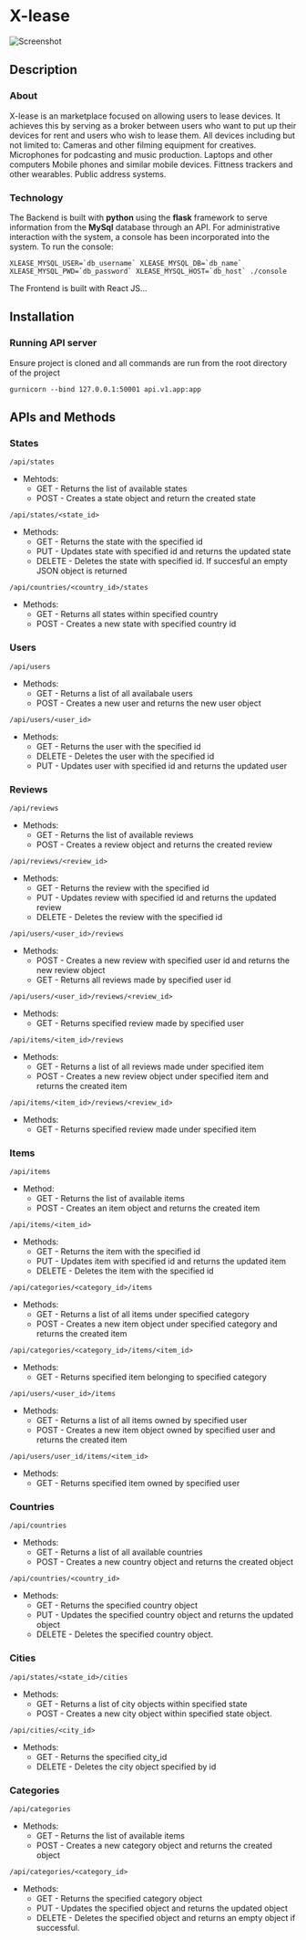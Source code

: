 # X-lease
![Screenshot](./web_static/images/Screeenshot.png)
## Description
### About
X-lease is an marketplace focused on allowing users to lease devices. It achieves this by serving as a broker between users who want to put up their devices for rent and users who wish to lease them. All devices including but not limited to:
Cameras and other filming equipment for creatives.
Microphones for podcasting and music production.
Laptops and other computers
Mobile phones and similar mobile devices.
Fittness trackers and other wearables.
Public address systems.
### Technology
The Backend is built with **python** using the **flask** framework to serve information from the **MySql** database through an API.
For administrative interaction with the system, a console has been incorporated into the system. To run the console:
```
XLEASE_MYSQL_USER=`db_username` XLEASE_MYSQL_DB=`db_name` XLEASE_MYSQL_PWD=`db_password` XLEASE_MYSQL_HOST=`db_host` ./console
```
The Frontend is built with React JS...
## Installation
### Running API server
Ensure project is cloned and all commands are run from the root directory of the project
```
gurnicorn --bind 127.0.0.1:50001 api.v1.app:app
```
## APIs and Methods
### States
```
/api/states
```
- Mehtods:
    - GET - Returns the list of available states
    - POST - Creates a state object and return the created state
```
/api/states/<state_id>
```
- Methods:
    - GET - Returns the  state with the specified id
    - PUT - Updates state with specified id and returns the updated state
    - DELETE - Deletes the state with specified id. If succesful an empty JSON object is returned
```
/api/countries/<country_id>/states
```
- Methods:
    - GET - Returns all states within specified country
    - POST - Creates a new state with specified country id
### Users
```
/api/users
```
- Methods:
    - GET - Returns a list of all availabale users
    - POST - Creates a new user and returns the new user object
```
/api/users/<user_id>
```
- Methods:
    - GET - Returns the  user with the specified id
    - DELETE - Deletes the  user with the specified id
    - PUT - Updates user with specified id and returns the updated user
### Reviews
```
/api/reviews
```
- Methods:
    - GET - Returns the list of available reviews
    - POST -  Creates a review object and returns the created review
```
/api/reviews/<review_id>
```
- Methods:
    - GET - Returns the review with the specified id
    - PUT - Updates review with specified id and returns the updated review
    - DELETE - Deletes the  review with the specified id
```
/api/users/<user_id>/reviews
```
- Methods:
    - POST -  Creates a new review with specified user id and returns the new review object
    - GET - Returns all reviews made by specified user id
```
/api/users/<user_id>/reviews/<review_id>
```
- Methods:
    - GET - Returns specified review made by specified user
```
/api/items/<item_id>/reviews
```
- Methods:
    - GET - Returns a list of all reviews made under specified item
    - POST - Creates a new review object under specified item and returns the created item
```
/api/items/<item_id>/reviews/<review_id>
```
- Methods:
    - GET - Returns specified review made under specified item
### Items
```
/api/items
```
- Method:
    - GET - Returns the list of available items
    - POST - Creates an item object and returns the created item
```
/api/items/<item_id>
```
- Methods:
    - GET - Returns the item with the specified id
    - PUT - Updates item with specified id and returns the updated item
    - DELETE - Deletes the item with the specified id
```
/api/categories/<category_id>/items
```
- Methods:
    - GET - Returns a list of all items under specified category
    - POST - Creates a new item object under specified category and returns the created item
```
/api/categories/<category_id>/items/<item_id>
```
- Methods:
    - GET - Returns specified item belonging to specified category
```
/api/users/<user_id>/items
```
- Methods:
    - GET - Returns a list of all items owned by specified user
    - POST - Creates a new item object owned by specified user and returns the created item
```
/api/users/user_id/items/<item_id>
```
- Methods:
    - GET - Returns specified item owned by specified user
### Countries
```
/api/countries
```
- Methods:
     - GET - Returns a list of all available countries
     - POST - Creates a new country object and returns the created object
```
/api/countries/<country_id>
```
- Methods:
    - GET - Returns the specified country object
    - PUT - Updates the specified country object and returns the updated object
    - DELETE - Deletes the specified country object.
### Cities
```
/api/states/<state_id>/cities
```
- Methods:
    - GET - Returns a list of city objects within specified state
    - POST - Creates a new city object within specified state object.
```
/api/cities/<city_id>
```
- Methods:
    - GET - Returns the specified city_id
    - DELETE - Deletes the city object specified by id
### Categories
```
/api/categories
```
- Methods:
    - GET - Returns the list of available items
    - POST - Creates a new category object and returns the created object
```
/api/categories/<category_id>
```
- Methods:
    - GET - Returns the specified category object
    - PUT - Updates the specified object and returns the updated object
    - DELETE - Deletes the specified object and returns an empty object if successful.

